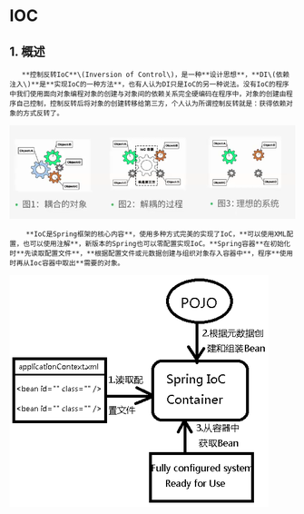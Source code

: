 # IOC

##  1. 概述

       **控制反转IoC**\(Inversion of Control\)，是一种**设计思想**，**DI\(依赖注入\)**是**实现IoC的一种方法**，也有人认为DI只是IoC的另一种说法。没有IoC的程序中我们使用面向对象编程对象的创建与对象间的依赖关系完全硬编码在程序中，对象的创建由程序自己控制，控制反转后将对象的创建转移给第三方，个人认为所谓控制反转就是：获得依赖对象的方式反转了。

![](../.gitbook/assets/image%20%286%29.png)

        **IoC是Spring框架的核心内容**，使用多种方式完美的实现了IoC，**可以使用XML配置，也可以使用注解**，新版本的Spring也可以零配置实现IoC。**Spring容器**在初始化时**先读取配置文件**，**根据配置文件或元数据创建与组织对象存入容器中**，程序**使用时再从Ioc容器中取出**需要的对象。

![&#x6D41;&#x7A0B;](../.gitbook/assets/image%20%2834%29.png)

